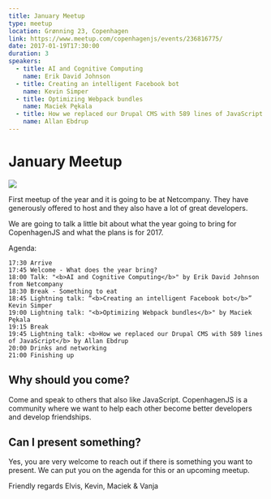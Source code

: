 ```yaml
---
title: January Meetup
type: meetup
location: Grønning 23, Copenhagen
link: https://www.meetup.com/copenhagenjs/events/236816775/
date: 2017-01-19T17:30:00
duration: 3
speakers:
  - title: AI and Cognitive Computing
    name: Erik David Johnson
  - title: Creating an intelligent Facebook bot
    name: Kevin Simper
  - title: Optimizing Webpack bundles
    name: Maciek Pękala
  - title: How we replaced our Drupal CMS with 589 lines of JavaScript
    name: Allan Ebdrup
---
```


# January Meetup


<img src="https://i.imgur.com/HFLtEjg.png" />

First meetup of the year and it is going to be at Netcompany. They have generously offered to host and they also have a lot of great developers.

We are going to talk a little bit about what the year going to bring for CopenhagenJS and what the plans is for 2017.

Agenda:

    17:30 Arrive
    17:45 Welcome - What does the year bring?
    18:00 Talk: "<b>AI and Cognitive Computing</b>" by Erik David Johnson from Netcompany
    18:30 Break - Something to eat
    18:45 Lightning talk: “<b>Creating an intelligent Facebook bot</b>” Kevin Simper
    19:00 Lightning talk: "<b>Optimizing Webpack bundles</b>" by Maciek Pękala
    19:15 Break
    19:45 Lightning talk: <b>How we replaced our Drupal CMS with 589 lines of JavaScript</b> by Allan Ebdrup
    20:00 Drinks and networking
    21:00 Finishing up

## <b>Why should you come? </b>
Come and speak to others that also like JavaScript. CopenhagenJS is a community where we want to help each other become better developers and develop friendships.

## <b>Can I present something? </b>
Yes, you are very welcome to reach out if there is something you want to present. We can put you on the agenda for this or an upcoming meetup.

Friendly regards
Elvis, Kevin, Maciek &amp; Vanja
